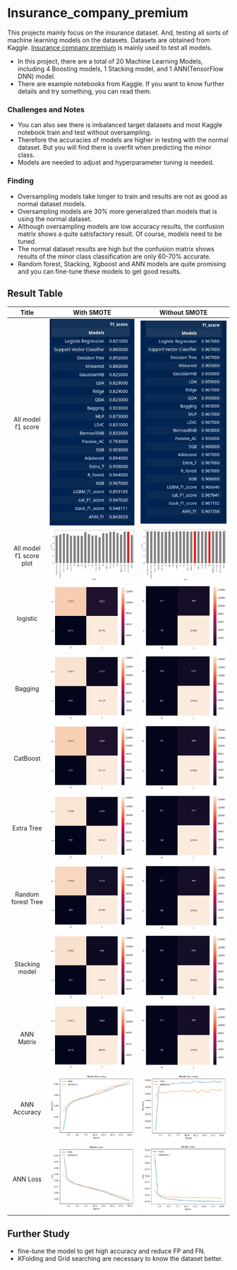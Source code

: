# Insurance_company_premium

This projects mainly focus on the insurance dataset. And, testing all sorts of machine learning models on the datasets.
Datasets are obtained from Kaggle. [Insurance company premium](https://www.kaggle.com/code/rax007/insurance-company-premium) is mainly used to test all models.
 
* In this project, there are a total of 20 Machine Learning Models, including 4 Boosting models, 1 Stacking model, and 1 ANN(TensorFlow DNN) model.
* There are example notebooks from Kaggle. If you want to know further details and try something, you can read them.   

### Challenges and Notes
* You can also see there is imbalanced target datasets and most Kaggle notebook train and test without oversampling. 
* Therefore the accuracies of models are higher in testing with the normal dataset. But you will find there is overfit when predicting the minor class.
* Models are needed to adjust and hyperparameter tuning is needed. 

### Finding 
* Oversampling models take longer to train and results are not as good as normal dataset models. 
* Oversampling models are 30% more generalized than models that is using the normal dataset.
* Although oversampling models are low accuracy results, the confusion matrix shows a quite satisfactory result. Of course, models need to be tuned. 
* The normal dataset results are high but the confusion matrix shows results of the minor class classification are only 60-70% accurate. 
* Random forest, Stacking, Xgboost and ANN models are quite promising and you can fine-tune these models to get good results.
    



## Result Table
Title                  |  With SMOTE                                      |  Without SMOTE
:---------------------:|:------------------------------------------------:|:-----------------------------------------------------:
All model f1 score     | ![](result_png/all_model_f1_score_SMOTE.png)     | ![](result_png/all_model_f1_socre.png)
All model f1 score plot|![](/result_png/all_model_f1_score_plot_SMOTE.png)| ![](result/../result_png/all_model_f1_score_plot.png)
logistic               | ![](result_png/logistic_matrix_SMOTE.png)        | ![](result_png/logistic_matrix.png) 
Bagging                | ![](result_png/Bagging_martix_SMOTE.png)         | ![](result_png/Bagging_martix.png)
CatBoost               | ![](result_png/Cat_matrix_smote.png)             | ![](result_png/Cat_matrix.png)
Extra Tree             | ![](result_png/Extra_tree_matrix_SMOTE.png)      | ![](result_png/Extra_tree_matrix.png)
Random forest Tree     | ![](result_png/Random_forest_matrix_SMOTE.png)   | ![](result_png/Random_forest_matrix.png)
Stacking model         | ![](result_png/stacking_matrix_SMOTE.png)        | ![](result_png/stacking_matrix.png)
ANN Matrix             | ![](result_png/ANN_matrix_SMOTE.png)             | ![](result_png/ANN_matrix.png)
ANN Accuracy           | ![](result_png/ANN_accurary_SMTOE.png)           | ![](result_png/ANN_accuray.png)
ANN Loss               | ![](result_png/ANN_loss_SMOTE.png)               | ![](result_png/ANN_loss.png)


## Further Study 
* fine-tune the model to get high accuracy and reduce FP and FN.
* KFolding and Grid searching are necessary to know the dataset better.


